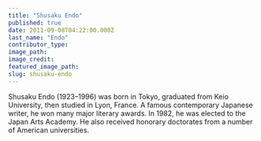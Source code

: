 ```yaml
---
title: "Shusaku Endo"
published: true
date: 2011-09-08T04:22:00.000Z
last_name: "Endo"
contributor_type:
image_path:
image_credit:
featured_image_path:
slug: shusaku-endo
---
```


Shusaku Endo (1923–1996) was born in Tokyo, graduated from Keio University, then studied in Lyon, France. A famous contemporary Japanese writer, he won many major literary awards. In 1982, he was elected to the Japan Arts Academy. He also received honorary doctorates from a number of American universities.


